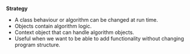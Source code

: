 **Strategy**
- A class behaviour or algorithm can be changed at run time.
- Objects contain algorithm logic.
- Context object that can handle algorithm objects.
- Useful when we want to be able to add functionality without changing program structure.
